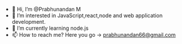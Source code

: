 - 👋 Hi, I’m @Prabhunandan M
- 👀 I’m interested in JavaScript,react,node and web application development.
- 🌱 I’m currently learning node.js
- 📫 How to reach me? Here you go -> prabhunandan66@gmail.com

<!---
Prabhunandan66/Prabhunandan66 is a ✨ special ✨ repository because its `README.md` (this file) appears on your GitHub profile.
You can click the Preview link to take a look at your changes.
--->

